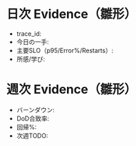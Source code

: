 # 日次 Evidence（雛形）
- trace_id:
- 今日の一手:
- 主要SLO（p95/Error%/Restarts）:
- 所感/学び:
# 週次 Evidence（雛形）
- バーンダウン:
- DoD合致率:
- 回帰%:
- 次週TODO:
